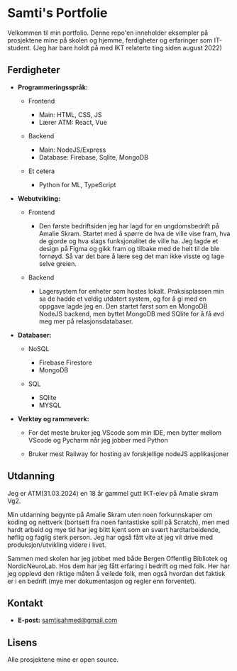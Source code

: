 # Samti's Portfolie

Velkommen til min portfolio. Denne repo'en inneholder eksempler på prosjektene mine på skolen og hjemme, ferdigheter og erfaringer som IT-student.
(Jeg har bare holdt på med IKT relaterte ting siden august 2022)

<!-- ## Prosjekter

### [Prosjektnavn 1]
Beskriv kort prosjektet, teknologiene du brukte, og resultatene du oppnådde.

### [Prosjektnavn 2]
Beskriv kort prosjektet, teknologiene du brukte, og resultatene du oppnådde. -->

## Ferdigheter

- **Programmeringsspråk:** 
    - Frontend
        - Main: HTML, CSS, JS
        - Lærer ATM: React, Vue

    - Backend
        - Main: NodeJS/Express
        - Database: Firebase, Sqlite, MongoDB
        
    - Et cetera
        - Python for ML, TypeScript


- **Webutvikling:** 
    - Frontend
        - Den første bedriftsiden jeg har lagd for en ungdomsbedrift på Amalie Skram. Startet med å spørre de hva de ville vise fram, hva de gjorde og hva slags funksjonalitet de ville ha. Jeg lagde et design på Figma og gikk fram og tilbake med de helt til de ble fornøyd. Så var det bare å lære seg det man ikke visste og lage selve greien.

    - Backend
        - Lagersystem for enheter som hostes lokalt. Praksisplassen min sa de hadde et veldig utdatert system, og for å gi med en oppgave lagde jeg en. Den startet først som en MongoDB NodeJS backend, men byttet MongoDB med SQlite for å få øvd meg mer på relasjonsdatabaser.


- **Databaser:** 
    - NoSQL
        - Firebase Firestore
        - MongoDB

    - SQL
        - SQlite
        - MYSQL


- **Verktøy og rammeverk:** 
    - For det meste bruker jeg VScode som min IDE, men bytter mellom VScode og Pycharm når jeg jobber med Python

    - Bruker mest Railway for hosting av forskjellige nodeJS applikasjoner


## Utdanning

Jeg er ATM(31.03.2024) en 18 år gammel gutt IKT-elev på Amalie skram Vg2.

Min utdanning begynte på Amalie Skram uten noen forkunnskaper om koding og nettverk (bortsett fra noen fantastiske spill på Scratch), men 
med hardt arbeid og mye tid har jeg blitt kjent som en svært hardtarbeidende, høflig og faglig sterk person. Jeg har også fått vite at jeg vil drive med produksjon/utvikling videre i livet.

Sammen med skolen har jeg jobbet med både Bergen Offentlig Bibliotek og NordicNeuroLab. Hos dem har jeg fått erfaring i bedrift og med folk. 
Her har jeg opplevd den riktige måten å veilede folk, men også hvordan det faktisk er i en bedrift (mye mer dokumentasjon og regler enn forventet).


## Kontakt

- **E-post:** samtisahmed@gmail.com

## Lisens

Alle prosjektene mine er open source.

